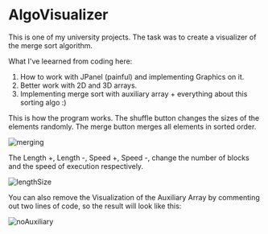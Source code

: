 # AlgoVisualizer
This is one of my university projects. The task was to create a visualizer of the merge sort algorithm.

What I've leearned from coding here:
1. How to work with JPanel (painful) and implementing Graphics on it.
2. Better work with 2D and 3D arrays.
3. Implementing merge sort with auxiliary array + everything about this sorting algo :)

This is how the program works. The shuffle button changes the sizes of the elements randomly. The merge button merges all elements in sorted order.

![merging](https://user-images.githubusercontent.com/76811860/147196615-f5f36ed3-eeeb-445e-ad36-812a73171942.gif)

The Length +, Length -, Speed +, Speed -, change the number of blocks and the speed of execution respectively.

![lengthSize](https://user-images.githubusercontent.com/76811860/147196377-3da99b47-9c4e-4cbe-8e65-523a8de1bbb8.gif)

You can also remove the Visualization of the Auxiliary Array by commenting out two lines of code, so  the result will look like this:

![noAuxiliary](https://user-images.githubusercontent.com/76811860/147196624-33906cbb-d475-404d-8a37-eb97dfb55e1e.gif)


